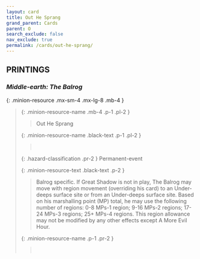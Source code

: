 ```yaml
---
layout: card
title: Out He Sprang
grand_parent: Cards
parent: O
search_exclude: false
nav_exclude: true
permalink: /cards/out-he-sprang/
---
```


## PRINTINGS


### _Middle-earth: The Balrog_

{: .minion-resource .mx-sm-4 .mx-lg-8 .mb-4 }
> {: .minion-resource-name .mb-4 .p-1 .pl-2 }
> > <div class="hazard-mp"></div>
> > <div class="card-name">Out He Sprang</div>
>
> {: .minion-resource-name .black-text .p-1 .pl-2 }
> > &nbsp;
>
> {: .hazard-classification .pr-2 }
> Permanent-event
>
> {: .minion-resource-text .black-text .p-2 }
> > Balrog specific. If Great Shadow is not in play, The Balrog may move with region movement (overriding his card) to an Under-deeps surface site or from an Under-deeps surface site. Based on his marshalling point (MP) total, he may use the following number of regions: 0-8  MPs-1 region; 9-16 MPs-2 regions; 17-24 MPs-3 regions; 25+ MPs-4 regions. This region allowance may not be modified by any other effects except A More Evil Hour. 
> 
> {: .minion-resource-name .p-1 .pr-2 }
> > <div class="card-shield"></div>
> > <div class="card-corruption-white">&nbsp;</div>
